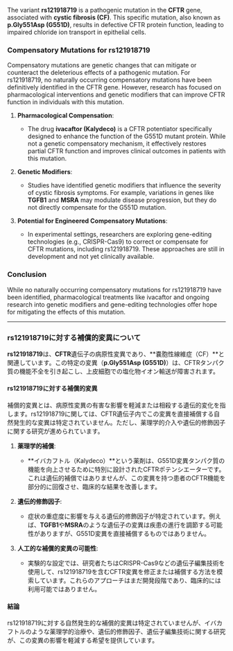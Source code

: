 The variant **rs121918719** is a pathogenic mutation in the **CFTR** gene, associated with **cystic fibrosis (CF)**. This specific mutation, also known as **p.Gly551Asp (G551D)**, results in defective CFTR protein function, leading to impaired chloride ion transport in epithelial cells.

### Compensatory Mutations for rs121918719
Compensatory mutations are genetic changes that can mitigate or counteract the deleterious effects of a pathogenic mutation. For rs121918719, no naturally occurring compensatory mutations have been definitively identified in the CFTR gene. However, research has focused on pharmacological interventions and genetic modifiers that can improve CFTR function in individuals with this mutation.

1. **Pharmacological Compensation**:
   - The drug **ivacaftor (Kalydeco)** is a CFTR potentiator specifically designed to enhance the function of the G551D mutant protein. While not a genetic compensatory mechanism, it effectively restores partial CFTR function and improves clinical outcomes in patients with this mutation.

2. **Genetic Modifiers**:
   - Studies have identified genetic modifiers that influence the severity of cystic fibrosis symptoms. For example, variations in genes like **TGFB1** and **MSRA** may modulate disease progression, but they do not directly compensate for the G551D mutation.

3. **Potential for Engineered Compensatory Mutations**:
   - In experimental settings, researchers are exploring gene-editing technologies (e.g., CRISPR-Cas9) to correct or compensate for CFTR mutations, including rs121918719. These approaches are still in development and not yet clinically available.

### Conclusion
While no naturally occurring compensatory mutations for rs121918719 have been identified, pharmacological treatments like ivacaftor and ongoing research into genetic modifiers and gene-editing technologies offer hope for mitigating the effects of this mutation.

---

### rs121918719に対する補償的変異について
**rs121918719**は、**CFTR**遺伝子の病原性変異であり、**嚢胞性線維症（CF）**と関連しています。この特定の変異（**p.Gly551Asp (G551D)**）は、CFTRタンパク質の機能不全を引き起こし、上皮細胞での塩化物イオン輸送が障害されます。

#### rs121918719に対する補償的変異
補償的変異とは、病原性変異の有害な影響を軽減または相殺する遺伝的変化を指します。rs121918719に関しては、CFTR遺伝子内でこの変異を直接補償する自然発生的な変異は特定されていません。ただし、薬理学的介入や遺伝的修飾因子に関する研究が進められています。

1. **薬理学的補償**:
   - **イバカフトル（Kalydeco）**という薬剤は、G551D変異タンパク質の機能を向上させるために特別に設計されたCFTRポテンシエーターです。これは遺伝的補償ではありませんが、この変異を持つ患者のCFTR機能を部分的に回復させ、臨床的な結果を改善します。

2. **遺伝的修飾因子**:
   - 症状の重症度に影響を与える遺伝的修飾因子が特定されています。例えば、**TGFB1**や**MSRA**のような遺伝子の変異は疾患の進行を調節する可能性がありますが、G551D変異を直接補償するものではありません。

3. **人工的な補償的変異の可能性**:
   - 実験的な設定では、研究者たちはCRISPR-Cas9などの遺伝子編集技術を使用して、rs121918719を含むCFTR変異を修正または補償する方法を模索しています。これらのアプローチはまだ開発段階であり、臨床的には利用可能ではありません。

#### 結論
rs121918719に対する自然発生的な補償的変異は特定されていませんが、イバカフトルのような薬理学的治療や、遺伝的修飾因子、遺伝子編集技術に関する研究が、この変異の影響を軽減する希望を提供しています。